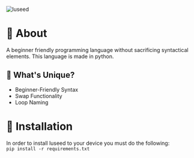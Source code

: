 ![luseed](https://github.com/magniefique/luseed/assets/132038523/f1a00acd-934e-41fd-8bc6-69cf789992fe)
# 🌱 About
A beginner friendly programming language without sacrificing syntactical elements. This language is made in python.

## 🤔 What's Unique?
- Beginner-Friendly Syntax
- Swap Functionality
- Loop Naming

# 💾 Installation
In order to install luseed to your device you must do the following: <br />
``pip install -r requirements.txt``

